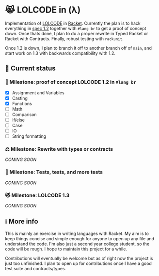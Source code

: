 # 😹 LOLCODE in (λ)

Implementation of [LOLCODE](https://en.wikipedia.org/wiki/LOLCODE) in [Racket](https://racket-lang.org/). Currently the plan is to hack everything in [spec 1.2](https://github.com/justinmeza/lolcode-spec/blob/master/v1.2/lolcode-spec-v1.2.md) together  with `#lang br` to get a proof of concept down. Once thats done, I plan to do a proper rewrite in Typed Racket or Racket with Contracts. Finally, robust testing with `rackunit`.

Once 1.2 is down, I plan to branch it off to another branch off of `main`, and start work on 1.3 with backwards compatibility with 1.2.

## 🔨 Current status

### 🌺 Milestone: proof of concept LOLCODE 1.2 in `#lang br`

- [x] Assignment and Variables
- [x] Casting
- [x] Functions
- [ ] Math
- [ ] Comparison
- [ ] If/else
- [ ] Case
- [ ] IO
- [ ] String formatting

### ⚖️ Milestone: Rewrite with types or contracts

*COMING SOON*

### 🧪 Milestone: Tests, tests, and more tests

*COMING SOON*

### 😼 Milestone: LOLCODE 1.3

*COMING SOON*

## ℹ️ More info
This is mainly an exercise in writing languages with Racket. My aim is to keep things concise and simple enough for anyone to open up any file and understand the code. I'm also just a second year college student, so the code will be rough. I hope to maintain this project for a while.

Contributions will eventually be welcome but as of right now the project is just too unfinished. I plan to open up for contributions once I have a good test suite and contracts/types.